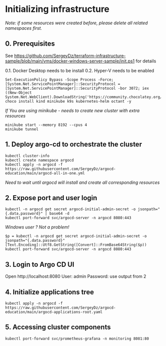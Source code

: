 # Initializing infrastructure 
*Note: if some resources were created before, please delete all related namespaces first.* 

## 0. Prerequisites
See https://github.com/SergeyDz/terraform-infrastructure-sample/blob/main/vms/docker-windows-server-sample/init.ps1 for details

0.1. Docker Desktop needs to be install 
0.2. Hyper-V needs to be enabled
```
Set-ExecutionPolicy Bypass -Scope Process -Force; [System.Net.ServicePointManager]::SecurityProtocol = [System.Net.ServicePointManager]::SecurityProtocol -bor 3072; iex ((New-Object System.Net.WebClient).DownloadString('https://community.chocolatey.org/install.ps1'))
choco install kind minikube k9s kubernetes-helm octant -y
```

*If You are using minikube - needs to create new cluster with extra resources*
```
minikube start --memory 8192 --cpus 4
minikube tunnel
```

## 1. Deploy argo-cd to orchestrate the cluster
```
kubectl cluster-info
kubectl create namespace argocd 
kubectl apply -n argocd -f https://raw.githubusercontent.com/SergeyDz/argocd-education/main/argocd-all-in-one.yml
```
*Need to wait until argocd will install and create all corresponding resources*

## 2. Expose port and user login
```
kubectl -n argocd get secret argocd-initial-admin-secret -o jsonpath="{.data.password}" | base64 -d
kubectl port-forward svc/argocd-server -n argocd 8080:443
```

*Windows user ? Not a problem!*
```
$p = kubectl -n argocd get secret argocd-initial-admin-secret -o jsonpath="{.data.password}"
[Text.Encoding]::Utf8.GetString([Convert]::FromBase64String($p))
kubectl port-forward svc/argocd-server -n argocd 8080:443
```

## 3. Login to Argo CD UI
Open http://localhost:8080
User: admin 
Password: use output from 2

## 4. Initialize applications tree
```
kubectl apply -n argocd -f https://raw.githubusercontent.com/SergeyDz/argocd-education/main/argocd-applications-root.yaml
```

## 5. Accessing cluster components
```
kubectl port-forward svc/prometheus-grafana -n monitoring 8081:80
```
